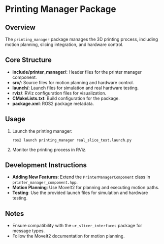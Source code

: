 # Printing Manager Package

## Overview

The `printing_manager` package manages the 3D printing process, including motion planning, slicing integration, and hardware control.

## Core Structure

- **include/printer_manager/**: Header files for the printer manager component.
- **src/**: Source files for motion planning and hardware control.
- **launch/**: Launch files for simulation and real hardware testing.
- **rviz/**: RViz configuration files for visualization.
- **CMakeLists.txt**: Build configuration for the package.
- **package.xml**: ROS2 package metadata.

## Usage

1. Launch the printing manager:
   ```bash
   ros2 launch printing_manager real_slice_test.launch.py
   ```

2. Monitor the printing process in RViz.

## Development Instructions

- **Adding New Features**: Extend the `PrinterManagerComponent` class in `printer_manager_component.hpp`.
- **Motion Planning**: Use MoveIt2 for planning and executing motion paths.
- **Testing**: Use the provided launch files for simulation and hardware testing.

## Notes

- Ensure compatibility with the `ur_slicer_interfaces` package for message types.
- Follow the MoveIt2 documentation for motion planning.
